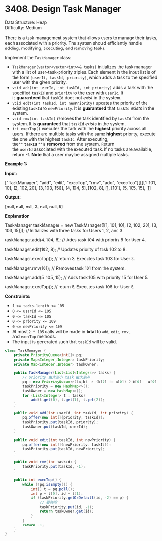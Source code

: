 # 3408. Design Task Manager  

  Data Structure: Heap </br> Difficulty: Medium </br> </br>There is a task management system that allows users to manage their tasks, each associated with a priority. The system should efficiently handle adding, modifying, executing, and removing tasks.

Implement the `TaskManager` class:

- `TaskManager(vector<vector<int>>& tasks)` initializes the task manager with a list of user-task-priority triples. Each element in the input list is of the form `[userId, taskId, priority]`, which adds a task to the specified user with the given priority.
- `void add(int userId, int taskId, int priority)` adds a task with the specified `taskId` and `priority` to the user with `userId`. It is **guaranteed** that `taskId` does not *exist* in the system.
- `void edit(int taskId, int newPriority)` updates the priority of the existing `taskId` to `newPriority`. It is **guaranteed** that `taskId` *exists* in the system.
- `void rmv(int taskId)` removes the task identified by `taskId` from the system. It is **guaranteed** that `taskId` *exists* in the system.
- `int execTop()` executes the task with the **highest** priority across all users. If there are multiple tasks with the same **highest** priority, execute the one with the highest `taskId`. After executing, the** **`taskId`** **is **removed** from the system. Return the `userId` associated with the executed task. If no tasks are available, return -1.
**Note** that a user may be assigned multiple tasks.

**Example 1:**

**Input:**

["TaskManager", "add", "edit", "execTop", "rmv", "add", "execTop"][[[[1, 101, 10], [2, 102, 20], [3, 103, 15]]], [4, 104, 5], [102, 8], [], [101], [5, 105, 15], []]

**Output:**

[null, null, null, 3, null, null, 5]

**Explanation**

TaskManager taskManager = new TaskManager([[1, 101, 10], [2, 102, 20], [3, 103, 15]]); // Initializes with three tasks for Users 1, 2, and 3.

taskManager.add(4, 104, 5); // Adds task 104 with priority 5 for User 4.

taskManager.edit(102, 8); // Updates priority of task 102 to 8.

taskManager.execTop(); // return 3. Executes task 103 for User 3.

taskManager.rmv(101); // Removes task 101 from the system.

taskManager.add(5, 105, 15); // Adds task 105 with priority 15 for User 5.

taskManager.execTop(); // return 5. Executes task 105 for User 5. 

**Constraints:**

- `1 <= tasks.length <= 105`
- `0 <= userId <= 105`
- `0 <= taskId <= 105`
- `0 <= priority <= 109`
- `0 <= newPriority <= 109`
- At most `2 * 105` calls will be made in **total** to `add`, `edit`, `rmv`, and `execTop` methods.
- The input is generated such that `taskId` will be valid.
```java
class TaskManager {
    private PriorityQueue<int[]> pq;
    private Map<Integer,Integer> taskPriority;
    private Map<Integer,Integer> taskOwner;

    public TaskManager(List<List<Integer>> tasks) {
        // priority 由大到小 task 由大到小
        pq = new PriorityQueue<>((a,b) -> (b[0] != a[0]) ? b[0] - a[0]: b[1] - a[1]); 
        taskPriority = new HashMap<>();
        taskOwner = new HashMap<>();
        for (List<Integer> t : tasks) 
            add(t.get(0), t.get(1), t.get(2));
    }

    public void add(int userId, int taskId, int priority) {
        pq.offer(new int[]{priority, taskId});
        taskPriority.put(taskId, priority);
        taskOwner.put(taskId, userId);
    }

    public void edit(int taskId, int newPriority) {
        pq.offer(new int[]{newPriority, taskId});
        taskPriority.put(taskId, newPriority);
    }

    public void rmv(int taskId) {
        taskPriority.put(taskId, -1);
    }

    public int execTop() {
        while (!pq.isEmpty()) {
            int[] t = pq.poll();
            int p = t[0], id = t[1];
            if (taskPriority.getOrDefault(id, -2) == p) {
                // 要移除
                taskPriority.put(id, -1);
                return taskOwner.get(id);
            }
        }
        return -1;
    }
}
```

